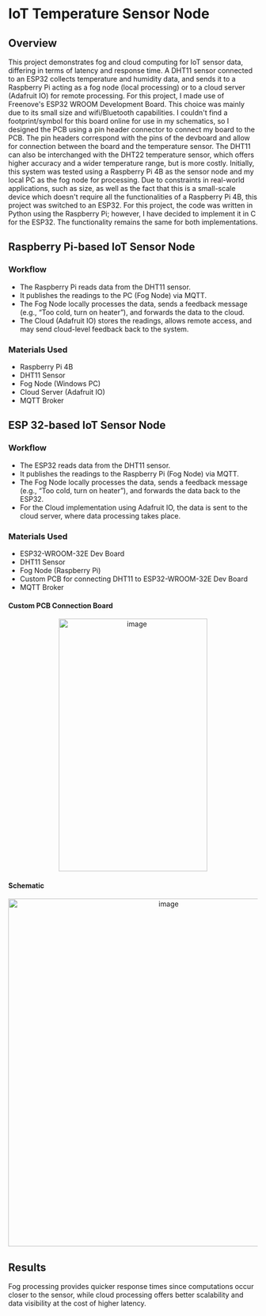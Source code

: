 # IoT Temperature Sensor Node
## Overview
This project demonstrates fog and cloud computing for IoT sensor data, differing in terms of latency and response time.
A DHT11 sensor connected to an ESP32 collects temperature and humidity data, and sends it to a Raspberry Pi acting as a fog node (local processing) or to a cloud server (Adafruit IO) for remote processing. For this project, I made use of Freenove's ESP32 WROOM Development Board. This choice was mainly due to its small size and wifi/Bluetooth capabilities. I couldn't find a footprint/symbol for this board online for use in my schematics, so I designed the PCB using a pin header connector to connect my board to the PCB. The pin headers correspond with the pins of the devboard and allow for connection between the board and the temperature sensor. The DHT11 can also be interchanged with the DHT22 temperature sensor, which offers higher accuracy and a wider temperature range, but is more costly.
Initially, this system was tested using a Raspberry Pi 4B as the sensor node and my local PC as the fog node for processing. Due to constraints in real-world applications, such as size, as well as the fact that this is a small-scale device which doesn't require all the functionalities of a Raspberry Pi 4B, this project was switched to an ESP32. For this project, the code was written in Python using the Raspberry Pi; however, I have decided to implement it in C for the ESP32. The functionality remains the same for both implementations.

## Raspberry Pi-based IoT Sensor Node
### Workflow
* The Raspberry Pi reads data from the DHT11 sensor.
* It publishes the readings to the PC (Fog Node) via MQTT.
* The Fog Node locally processes the data, sends a feedback message (e.g., “Too cold, turn on heater”), and forwards the data to the cloud.
* The Cloud (Adafruit IO) stores the readings, allows remote access, and may send cloud-level feedback back to the system.

### Materials Used
* Raspberry Pi 4B
* DHT11 Sensor
* Fog Node (Windows PC)
* Cloud Server (Adafruit IO)
* MQTT Broker

## ESP 32-based IoT Sensor Node
### Workflow
* The ESP32 reads data from the DHT11 sensor.
* It publishes the readings to the Raspberry Pi (Fog Node) via MQTT.
* The Fog Node locally processes the data, sends a feedback message (e.g., “Too cold, turn on heater”), and forwards the data back to the ESP32.
* For the Cloud implementation using Adafruit IO, the data is sent to the cloud server, where data processing takes place.

### Materials Used
* ESP32-WROOM-32E Dev Board
* DHT11 Sensor
* Fog Node (Raspberry Pi)
* Custom PCB for connecting DHT11 to ESP32-WROOM-32E Dev Board
* MQTT Broker

#### Custom PCB Connection Board
<p align=center /p><img width="300" height="510" alt="image" src="https://github.com/user-attachments/assets/4ed67f79-c707-4c5d-b568-2bedaba825a1" />

#### Schematic
<p align = center /p><img width="632" height="702" alt="image" src="https://github.com/user-attachments/assets/fc037a47-4225-458f-a211-8d8ac6c34095" />



## Results
Fog processing provides quicker response times since computations occur closer to the sensor, while cloud processing offers better scalability and data visibility at the cost of higher latency.

